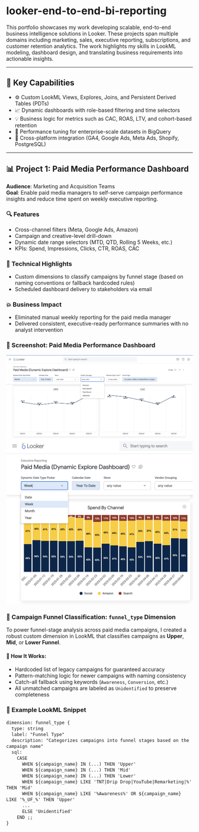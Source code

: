 # looker-end-to-end-bi-reporting

This portfolio showcases my work developing scalable, end-to-end business intelligence solutions in Looker. These projects span multiple domains including marketing, sales, executive reporting, subscriptions, and customer retention analytics. The work highlights my skills in LookML modeling, dashboard design, and translating business requirements into actionable insights.

---

## 🧠 Key Capabilities

- ⚙️ Custom LookML Views, Explores, Joins, and Persistent Derived Tables (PDTs)
- 📈 Dynamic dashboards with role-based filtering and time selectors
- 💡 Business logic for metrics such as CAC, ROAS, LTV, and cohort-based retention
- 🚀 Performance tuning for enterprise-scale datasets in BigQuery
- 🔗 Cross-platform integration (GA4, Google Ads, Meta Ads, Shopify, PostgreSQL)

---

## 📊 Project 1: Paid Media Performance Dashboard

**Audience**: Marketing and Acquisition Teams  
**Goal**: Enable paid media managers to self-serve campaign performance insights and reduce time spent on weekly executive reporting.

### 🔍 Features
- Cross-channel filters (Meta, Google Ads, Amazon)
- Campaign and creative-level drill-down
- Dynamic date range selectors (MTD, QTD, Rolling 5 Weeks, etc.)
- KPIs: Spend, Impressions, Clicks, CTR, ROAS, CAC

### 🧩 Technical Highlights
- Custom dimensions to classify campaigns by funnel stage (based on naming conventions or fallback hardcoded rules)
- Scheduled dashboard delivery to stakeholders via email

### 💥 Business Impact
- Eliminated manual weekly reporting for the paid media manager
- Delivered consistent, executive-ready performance summaries with no analyst intervention

### 📸 Screenshot: Paid Media Performance Dashboard

![Paid Media Performance Dashboard](./dynamic_paid_media_dashboard.jpg)  
![Dynamic Date Type Picker](./dynami_date_type_picker.jpg)

### 🧠 Campaign Funnel Classification: `funnel_type` Dimension

To power funnel-stage analysis across paid media campaigns, I created a robust custom dimension in LookML that classifies campaigns as **Upper**, **Mid**, or **Lower Funnel**.

#### 🔧 How It Works:
- Hardcoded list of legacy campaigns for guaranteed accuracy
- Pattern-matching logic for newer campaigns with naming consistency
- Catch-all fallback using keywords (`Awareness`, `Conversion`, etc.)
- All unmatched campaigns are labeled as `Unidentified` to preserve completeness

### 📄 Example LookML Snippet

```lookml
dimension: funnel_type {
  type: string
  label: "Funnel Type"
  description: "Categorizes campaigns into funnel stages based on the campaign name"
  sql:
    CASE
      WHEN ${campaign_name} IN (...) THEN 'Upper'
      WHEN ${campaign_name} IN (...) THEN 'Mid'
      WHEN ${campaign_name} IN (...) THEN 'Lower'
      WHEN ${campaign_name} LIKE 'TNT|Drip Drop|YouTube|Remarketing|%' THEN 'Mid'
      WHEN ${campaign_name} LIKE '%Awareness%' OR ${campaign_name} LIKE '%_UF_%' THEN 'Upper'
      ...
      ELSE 'Unidentified'
    END ;;
}



